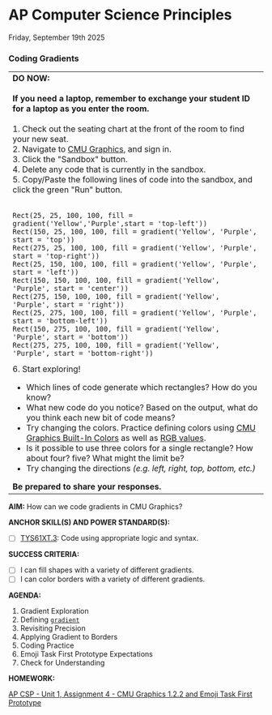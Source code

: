 # AP Computer Science Principles
Friday, September 19th 2025

### Coding Gradients
<table>
  <tr>
    <td>
      <b>DO NOW:</b><br><br>
      <b>If you need a laptop, remember to exchange your student ID for a laptop as you enter the room.</b><br><br>
      1. Check out the seating chart at the front of the room to find your new seat.<br>
      2. Navigate to <a href = https://academy.cs.cmu.edu/>CMU Graphics</a>, and sign in.<br>
      3. Click the "Sandbox" button.<br>
      4. Delete any code that is currently in the sandbox.<br>
      5. Copy/Paste the following lines of code into the sandbox, and click the green "Run" button.<br><br>
<pre><code>Rect(25, 25, 100, 100, fill = gradient('Yellow','Purple',start = 'top-left'))
Rect(150, 25, 100, 100, fill = gradient('Yellow', 'Purple', start = 'top'))
Rect(275, 25, 100, 100, fill = gradient('Yellow', 'Purple', start = 'top-right'))
Rect(25, 150, 100, 100, fill = gradient('Yellow', 'Purple', start = 'left'))
Rect(150, 150, 100, 100, fill = gradient('Yellow', 'Purple', start = 'center'))
Rect(275, 150, 100, 100, fill = gradient('Yellow', 'Purple', start = 'right'))
Rect(25, 275, 100, 100, fill = gradient('Yellow', 'Purple', start = 'bottom-left'))
Rect(150, 275, 100, 100, fill = gradient('Yellow', 'Purple', start = 'bottom'))
Rect(275, 275, 100, 100, fill = gradient('Yellow', 'Purple', start = 'bottom-right'))</code></pre>
      6. Start exploring!
      <ul>
        <li>Which lines of code generate which rectangles? How do you know?</li>
        <li>What new code do you notice? Based on the output, what do you think each new bit of code means? </li>
        <li>Try changing the colors.  Practice defining colors using <a href = https://academy.cs.cmu.edu/cpcs-docs/builtInColors>CMU Graphics Built-In Colors</a> as well as <a href = https://www.google.com/search?q=google+color+picker&rlz=1C1GCEA_enUS1075US1075&oq=google+color+pi&gs_lcrp=EgZjaHJvbWUqDQgAEAAYgwEYsQMYgAQyDQgAEAAYgwEYsQMYgAQyBggBEEUYOTIHCAIQABiABDIHCAMQABiABDIHCAQQABiABDIHCAUQABiABDIHCAYQABiABDIHCAcQABiABDIHCAgQABiABDIHCAkQABiABKgCALACAA&sourceid=chrome&ie=UTF-8&safe=active&ssui=on>RGB values</a>.</li>
        <li>Is it possible to use three colors for a single rectangle?  How about four?  five?  What might the limit be?</li>
        <li>Try changing the directions <i>(e.g. left, right, top, bottom, etc.)</i></li>
      </ul>
      <b>Be prepared to share your responses.</b> 
   </td>
  </tr>
</table>

**AIM:** How can we code gradients in CMU Graphics?

**ANCHOR SKILL(S) AND POWER STANDARD(S):** 

 - [ ] <ins>TYS61XT.3</ins>: Code using appropriate logic and syntax.
 
**SUCCESS CRITERIA:**
- [ ] I can fill shapes with a variety of different gradients.
- [ ] I can color borders with a variety of different gradients.

**AGENDA:**

1. Gradient Exploration
2. Defining [`gradient`](https://academy.cs.cmu.edu/docs/gradients)
3. Revisiting Precision
4. Applying Gradient to Borders
5. Coding Practice
6. Emoji Task First Prototype Expectations
7. Check for Understanding

**HOMEWORK:** 

[AP CSP - Unit 1, Assignment 4 - CMU Graphics 1.2.2 and Emoji Task First Prototype](https://github.com/MrJSwotinsky/AP_Computer_Science_Principles_2025_2026/blob/main/Unit_1_Intro_to_CMU_Graphics/Assignments/Assignment_04_CMU_Graphics_1.2.2_and_Emoji_Task_Initial_Code.md)
